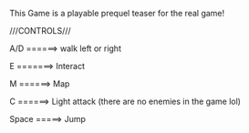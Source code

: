 This Game is a playable prequel teaser for the real game!

///CONTROLS///

A/D  ======> walk left or right

E   =======> Interact

M    ======> Map

C    ======> Light attack  (there are no enemies in the game lol)

Space =====> Jump
